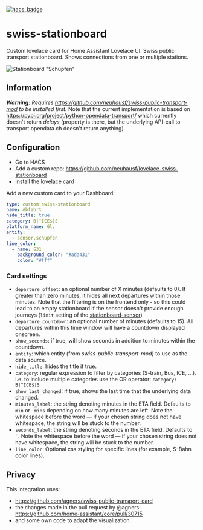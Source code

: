[![hacs_badge](https://img.shields.io/badge/HACS-Default-orange.svg)](https://github.com/custom-components/hacs)

# swiss-stationboard
Custom lovelace card for Home Assistant Lovelace UI.
Swiss public transport stationboard. Shows connections from one or multiple stations.

![Stationboard "Schüpfen"](https://github.com/neuhausf/lovelace-swiss-stationboard/blob/main/img/stationboard-1.png?raw=true "Stationboard Schüpfen")

## Information

_**Warning:** Requires https://github.com/neuhausf/swiss-public-transport-mod to be installed first._
Note that the current implementation is based on https://pypi.org/project/python-opendata-transport/ which currently doesn't return *delays* (property is there, but  the underlying API-call to transport.opendata.ch doesn't return anything).

## Configuration

- Go to HACS
- Add a custom repo: https://github.com/neuhausf/lovelace-swiss-stationboard
- Install the lovelace card

Add a new custom card to your Dashboard:

```YAML
type: custom:swiss-stationboard
name: Abfahrt
hide_title: true
category: B|^ICE$|S
platform_name: Gl.
entity:
  - sensor.schupfen
line_color:
  - name: S31
    background_color: "#ada431"
    color: "#fff"
```

### Card settings

* `departure_offset`: an optional number of X minutes (defaults to 0).  If greater than zero minutes, it hides all next departures within those minutes.  Note that the filtering is on the frontend only - so this could lead to an empty stationboard if the sensor doesn't provide enough journeys (`limit` setting of the [stationboard-sensor](https://github.com/neuhausf/swiss-public-transport-mod))
* `departure_countdown`: an optional number of minutes (defaults to 15).  All departures within this time window will have a countdown displayed onscreen.
* `show_seconds`: if true, will show seconds in addition to minutes within the countdown.
* `entity`: which entity (from *swiss-public-transport-mod*) to use as the data source.
* `hide_title`: hides the title if true.
* `category`: regular expression to filter by categories (S-train, Bus, ICE, ...).  i.e. to include multiple categories use the OR operator: `category: B|^ICE$|S`
* `show_last_changed`: if true, shows the last time that the underlying data changed.
* `minutes_label`: the string denoting minutes in the ETA field.  Defaults to ` min` or ` mins` depending on how many minutes are left.  Note the whitespace before the word — if your chosen string does not have whitespace, the string will be stuck to the number.
* `seconds_label`: the string denoting seconds in the ETA field.  Defaults to `″`.  Note the whitespace before the word — if your chosen string does not have whitespace, the string will be stuck to the number.
* `line_color`: Optional css styling for specific lines (for example, S-Bahn color lines).

## Privacy

This integration uses:

- https://github.com/agners/swiss-public-transport-card
- the changes made in the pull request by @agners: https://github.com/home-assistant/core/pull/30715
- and some own code to adapt the visualization.
